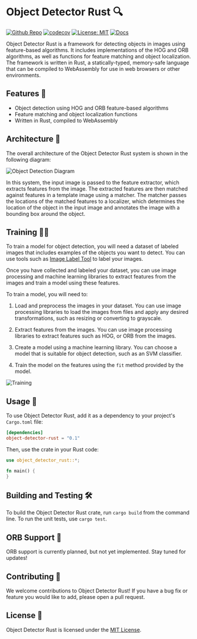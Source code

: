 # Object Detector Rust 🔍

[![Github Repo](https://img.shields.io/badge/github-repo-green)](https://github.com/chriamue/object-detector-rust/)
[![codecov](https://codecov.io/gh/chriamue/object-detector-rust/branch/main/graph/badge.svg?token=RJ6T5D9DZT)](https://codecov.io/gh/chriamue/object-detector-rust)
[![License: MIT](https://img.shields.io/badge/License-MIT-yellow.svg)](https://opensource.org/licenses/MIT)
[![Docs](https://img.shields.io/badge/Docs-online-green.svg)](https://chriamue.github.io/object-detector-rust/object_detector_rust/)

Object Detector Rust is a framework for detecting objects in images using feature-based algorithms. It includes implementations of the HOG and ORB algorithms, as well as functions for feature matching and object localization. The framework is written in Rust, a statically-typed, memory-safe language that can be compiled to WebAssembly for use in web browsers or other environments.

## Features 💪

- Object detection using HOG and ORB feature-based algorithms
- Feature matching and object localization functions
- Written in Rust, compiled to WebAssembly

## Architecture 🧱

The overall architecture of the Object Detector Rust system is shown in the following diagram:

![Object Detection Diagram](https://www.plantuml.com/plantuml/proxy?cache=no&src=https://raw.github.com/chriamue/object-detector-rust/main/docs/object-detection-diagram.puml)

In this system, the input image is passed to the feature extractor, which extracts features from the image. The extracted features are then matched against features in a template image using a matcher. The matcher passes the locations of the matched features to a localizer, which determines the location of the object in the input image and annotates the image with a bounding box around the object.

## Training 🏋️‍♀️

To train a model for object detection, you will need a dataset of labeled images that includes examples of the objects you want to detect. You can use tools such as [Image Label Tool](https://chriamue.github.io/image-label-tool/) to label your images.

Once you have collected and labeled your dataset, you can use image processing and machine learning libraries to extract features from the images and train a model using these features.

To train a model, you will need to:

1. Load and preprocess the images in your dataset. You can use image processing libraries to load the images from files and apply any desired transformations, such as resizing or converting to grayscale.

2. Extract features from the images. You can use image processing libraries to extract features such as HOG, or ORB from the images.

3. Create a model using a machine learning library. You can choose a model that is suitable for object detection, such as an SVM classifier.

4. Train the model on the features using the `fit` method provided by the model.

![Training](https://www.plantuml.com/plantuml/proxy?cache=no&src=https://raw.github.com/chriamue/object-detector-rust/main/docs/training.puml)

## Usage 📖

To use Object Detector Rust, add it as a dependency to your project's `Cargo.toml` file:

```toml
[dependencies]
object-detector-rust = "0.1"
```

Then, use the crate in your Rust code:

```rust
use object_detector_rust::*;

fn main() {
}
```

## Building and Testing 🛠️

To build the Object Detector Rust crate, run `cargo build` from the command line. To run the unit tests, use `cargo test`.

## ORB Support 🚧

ORB support is currently planned, but not yet implemented. Stay tuned for updates!

## Contributing 🙏

We welcome contributions to Object Detector Rust! If you have a bug fix or feature you would like to add, please open a pull request.

## License 📜

Object Detector Rust is licensed under the [MIT License](LICENSE).
